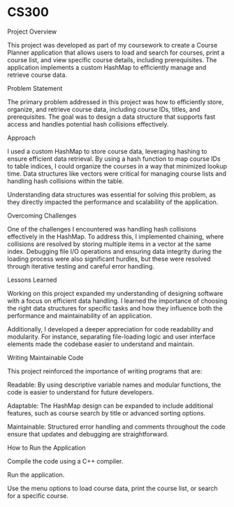 # CS300
Project Overview

This project was developed as part of my coursework to create a Course Planner application that allows users to load and search for courses, print a course list, and view specific course details, including prerequisites. The application implements a custom HashMap to efficiently manage and retrieve course data.

Problem Statement

The primary problem addressed in this project was how to efficiently store, organize, and retrieve course data, including course IDs, titles, and prerequisites. The goal was to design a data structure that supports fast access and handles potential hash collisions effectively.

Approach

I used a custom HashMap to store course data, leveraging hashing to ensure efficient data retrieval. By using a hash function to map course IDs to table indices, I could organize the courses in a way that minimized lookup time. Data structures like vectors were critical for managing course lists and handling hash collisions within the table.

Understanding data structures was essential for solving this problem, as they directly impacted the performance and scalability of the application.

Overcoming Challenges

One of the challenges I encountered was handling hash collisions effectively in the HashMap. To address this, I implemented chaining, where collisions are resolved by storing multiple items in a vector at the same index. Debugging file I/O operations and ensuring data integrity during the loading process were also significant hurdles, but these were resolved through iterative testing and careful error handling.

Lessons Learned

Working on this project expanded my understanding of designing software with a focus on efficient data handling. I learned the importance of choosing the right data structures for specific tasks and how they influence both the performance and maintainability of an application.

Additionally, I developed a deeper appreciation for code readability and modularity. For instance, separating file-loading logic and user interface elements made the codebase easier to understand and maintain.

Writing Maintainable Code

This project reinforced the importance of writing programs that are:

Readable: By using descriptive variable names and modular functions, the code is easier to understand for future developers.

Adaptable: The HashMap design can be expanded to include additional features, such as course search by title or advanced sorting options.

Maintainable: Structured error handling and comments throughout the code ensure that updates and debugging are straightforward.

How to Run the Application

Compile the code using a C++ compiler.

Run the application.

Use the menu options to load course data, print the course list, or search for a specific course.
